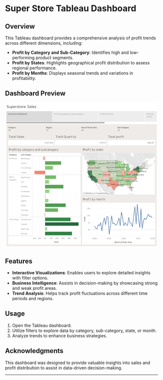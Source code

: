 # Super Store Tableau Dashboard

## Overview
This Tableau dashboard provides a comprehensive analysis of profit trends across different dimensions, including:
- **Profit by Category and Sub-Category**: Identifies high and low-performing product segments.
- **Profit by States**: Highlights geographical profit distribution to assess regional performance.
- **Profit by Months**: Displays seasonal trends and variations in profitability.

## Dashboard Preview
![Super Store Dashboard](dashboard_image.png)  

## Features
- **Interactive Visualizations**: Enables users to explore detailed insights with filter options.
- **Business Intelligence**: Assists in decision-making by showcasing strong and weak profit areas.
- **Trend Analysis**: Helps track profit fluctuations across different time periods and regions.

## Usage
1. Open the Tableau dashboard.
2. Utilize filters to explore data by category, sub-category, state, or month.
3. Analyze trends to enhance business strategies.

## Acknowledgments
This dashboard was designed to provide valuable insights into sales and profit distribution to assist in data-driven decision-making.

---